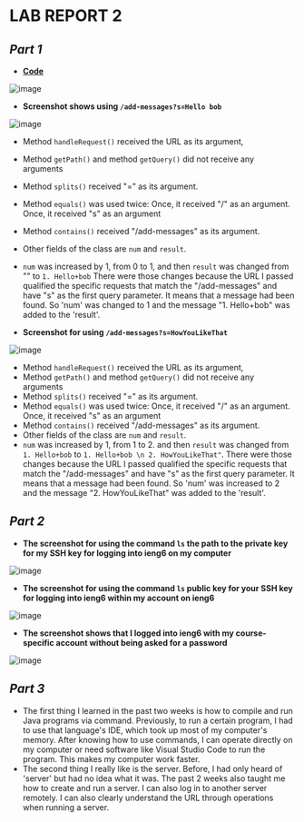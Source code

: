 # **LAB REPORT 2**

## ***Part 1***
- [**Code**](https://maynhile13105.github.io/CSE15L-LabReport2/StringServer.java)

![image](https://github.com/maynhile13105/CSE15L-LabReport2/assets/146885739/6108db57-8119-4b0e-bac8-d68b4737e386)


- **Screenshot shows using `/add-messages?s=Hello bob`**
  
![image](https://github.com/maynhile13105/CSE15L-LabReport2/assets/146885739/190b5d9d-e53d-40e0-a6e8-477545fe8af5)

- Method `handleRequest()` received the URL as its argument,
- Method `getPath()` and method `getQuery()` did not receive any arguments
- Method `splits()` received "=" as its argument.
- Method `equals()` was used twice: Once, it received "/" as an argument. Once, it received "s" as an argument
- Method `contains()` received "/add-messages" as its argument.
- Other fields of the class are `num` and `result`.
- `num` was increased by 1, from 0 to 1, and then `result` was changed from "" to `1. Hello+bob` 
There were those changes because the URL I passed qualified the specific requests that match the "/add-messages" and have "s" as the first query parameter. It means that a message had been found. So 'num' was changed to 1 and the message "1. Hello+bob" was added to the 'result'. 

- **Screenshot for using `/add-messages?s=HowYouLikeThat`**
  
![image](https://github.com/maynhile13105/CSE15L-LabReport2/assets/146885739/b8a55ee4-e645-4f27-a9e3-ee02c1e35b3f)

- Method `handleRequest()` received the URL as its argument,
- Method `getPath()` and method `getQuery()` did not receive any arguments
- Method `splits()` received "=" as its argument.
- Method `equals()` was used twice: Once, it received "/" as an argument. Once, it received "s" as an argument
- Method `contains()` received "/add-messages" as its argument.
- Other fields of the class are `num` and `result`.
-  `num` was increased by 1, from 1 to 2. and then `result` was changed from `1. Hello+bob` to `1. Hello+bob \n 2. HowYouLikeThat"`. 
There were those changes because the URL I passed qualified the specific requests that match the "/add-messages" and have "s" as the first query parameter. It means that a message had been found. So 'num' was increased to 2 and the message "2. HowYouLikeThat" was added to the 'result'.

## ***Part 2***
- **The screenshot for using the command `ls` the path to the private key for my SSH key for logging into ieng6 on my computer**

![image](https://github.com/maynhile13105/CSE15L-LabReport2/assets/146885739/fe8041b7-9d95-4e83-ac62-bc8c0ab7c71b)

- **The screenshot for using the command `ls`  public key for your SSH key for logging into ieng6 within my account on ieng6**
  
![image](https://github.com/maynhile13105/CSE15L-LabReport2/assets/146885739/7ff80cb9-f128-4a07-a818-b30b4fcea311)

- **The screenshot shows that I logged into ieng6 with my course-specific account without being asked for a password**
  
![image](https://github.com/maynhile13105/CSE15L-LabReport2/assets/146885739/abffeaa3-47d7-4691-8b66-db7e266033fd)

## ***Part 3***
- The first thing I learned in the past two weeks is how to compile and run Java programs via command. Previously, to run a certain program, I had to use that language's IDE, which took up most of my computer's memory. After knowing how to use commands, I can operate directly on my computer or need software like Visual Studio Code to run the program. This makes my computer work faster.
- The second thing I really like is the server. Before, I had only heard of 'server' but had no idea what it was. The past 2 weeks also taught me how to create and run a server. I can also log in to another server remotely. I can also clearly understand the URL through operations when running a server.
